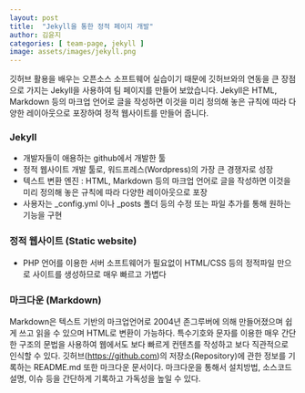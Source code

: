 ```yaml
---
layout: post
title:  "Jekyll을 통한 정적 페이지 개발"
author: 김윤지
categories: [ team-page, jekyll ]
image: assets/images/jekyll.png
---
```


깃허브 활용을 배우는 오픈소스 소프트웨어 실습이기 때문에 깃허브와의 연동을 큰 장점으로 가지는 Jekyll을 사용하여 팀 페이지를 만들어 보았습니다.
Jekyll은 HTML, Markdown 등의 마크업 언어로 글을 작성하면 이것을 미리 정의해 놓은 규칙에 따라 다양한 레이아웃으로 포장하여 정적 웹사이트를 만들어 줍니다.



### Jekyll

- 개발자들이 애용하는 github에서 개발한 툴
- 정적 웹사이트 개발 툴로, 워드프레스(Wordpress)의 가장 큰 경쟁자로 성장
- 텍스트 변환 엔진 : HTML, Markdown 등의 마크업 언어로 글을 작성하면 이것을 미리 정의해 놓은 규칙에 따라 다양한 레이아웃으로 포장
- 사용자는 _config.yml 이나 _posts 폴더 등의 수정 또는 파일 추가를 통해 원하는 기능을 구현

### 정적 웹사이트 (Static website)
- PHP 언어를 이용한 서버 소프트웨어가 필요없이 HTML/CSS 등의 정적파일 만으로 사이트를 생성하므로 매우 빠르고 가볍다


### 마크다운 (Markdown)
Markdown은 텍스트 기반의 마크업언어로 2004년 존그루버에 의해 만들어졌으며 쉽게 쓰고 읽을 수 있으며 HTML로 변환이 가능하다.
특수기호와 문자를 이용한 매우 간단한 구조의 문법을 사용하여 웹에서도 보다 빠르게 컨텐츠를 작성하고 보다 직관적으로 인식할 수 있다.
깃허브(https://github.com)의 저장소(Repository)에 관한 정보를 기록하는 README.md 또한 마크다운 문서이다.
마크다운을 통해서 설치방법, 소스코드 설명, 이슈 등을 간단하게 기록하고 가독성을 높일 수 있다.